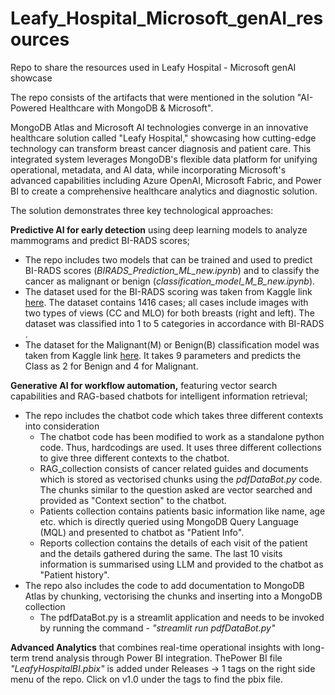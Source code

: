 # Leafy_Hospital_Microsoft_genAI_resources
Repo to share the resources used in Leafy Hospital - Microsoft genAI showcase

The repo consists of the artifacts that were mentioned in the solution "AI-Powered Healthcare with MongoDB & Microsoft".

MongoDB Atlas and Microsoft AI technologies converge in an innovative healthcare solution called "Leafy Hospital," showcasing how cutting-edge technology can transform breast cancer diagnosis and patient care. This integrated system leverages MongoDB's flexible data platform for unifying operational, metadata, and AI data, while incorporating Microsoft's advanced capabilities including Azure OpenAI, Microsoft Fabric, and Power BI to create a comprehensive healthcare analytics and diagnostic solution.

The solution demonstrates three key technological approaches:

**Predictive AI for early detection** using deep learning models to analyze mammograms and predict BI-RADS scores;
  * The repo includes two models that can be trained and used to predict BI-RADS scores (*BIRADS_Prediction_ML_new.ipynb*) and to classify the cancer as malignant or benign (*classification_model_M_B_new.ipynb*).
  * The dataset used for the BI-RADS scoring was taken from Kaggle link [here](https://www.kaggle.com/datasets/asmaasaad/king-abdulaziz-university-mammogram-dataset). The dataset contains 1416 cases; all cases include images with two types of views (CC and MLO) for both breasts (right and left). The dataset was classified into 1 to 5 categories in accordance with BI-RADS .
  * The dataset for the Malignant(M) or Benign(B) classification model was taken from Kaggle link [here](https://www.kaggle.com/datasets/ninjacoding/breast-cancer-wisconsin-benign-or-malignant). It takes 9 parameters and predicts the Class as 2 for Benign and 4 for Malignant.

**Generative AI for workflow automation,** featuring vector search capabilities and RAG-based chatbots for intelligent information retrieval;
  * The repo includes the chatbot code which takes three different contexts into consideration
      * The chatbot code has been modified to work as a standalone python code. Thus, hardcodings are used. It uses three different collections to give three different contexts to the chatbot.
      * RAG_collection consists of cancer related guides and documents which is stored as vectorised chunks using the *pdfDataBot.py* code. The chunks similar to the question asked are vector searched and provided as "Context section" to the chatbot.
      * Patients collection contains patients basic information like name, age etc. which is directly queried using MongoDB Query Language (MQL) and presented to chatbot as "Patient Info".
      * Reports collection contains the details of each visit of the patient and the details gathered during the same. The last 10 visits information is summarised using LLM and provided to the chatbot as "Patient history".
  * The repo also includes the code to add documentation to MongoDB Atlas by chunking, vectorising the chunks and inserting into a MongoDB collection
      * The pdfDataBot.py is a streamlit application and needs to be invoked by running the command - *"streamlit run pdfDataBot.py"*

**Advanced Analytics** that combines real-time operational insights with long-term trend analysis through Power BI integration. ThePower BI file *"LeafyHospitalBI.pbix"* is added under Releases -> 1 tags on the right side menu of the repo. Click on v1.0 under the tags to find the pbix file.




